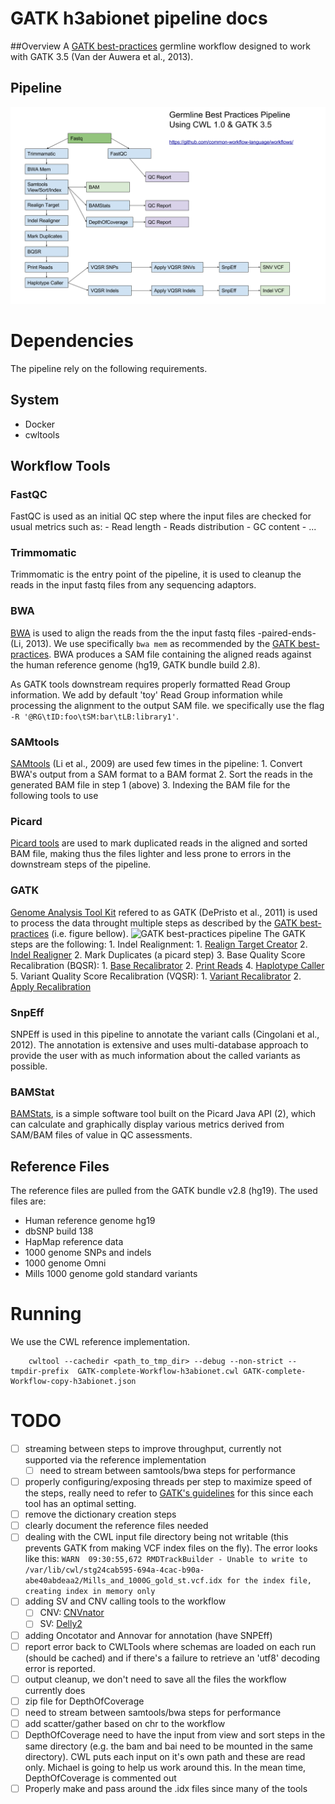 # GATK h3abionet pipeline docs

##Overview
A [GATK best-practices](https://software.broadinstitute.org/gatk/best-practices/bp_3step.php?case=GermShortWGS) germline workflow designed to work with GATK 3.5  (Van der Auwera et al., 2013).

## Pipeline

![pipeline](gatk_germline.png)

# Dependencies
The pipeline rely on the following requirements.

## System

* Docker
* cwltools

## Workflow Tools
### FastQC
FastQC is used as an initial QC step where the input files are checked for usual metrics such as:
	- Read length
	- Reads distribution
	- GC content
	- ...

### Trimmomatic
Trimmomatic is the entry point of the pipeline, it is used to cleanup the reads in the input fastq files from any sequencing adaptors.

### BWA
[BWA](http://bio-bwa.sourceforge.net) is used to align the reads from the the input fastq files -paired-ends- (Li, 2013). We use specifically `bwa mem` as recommended by the [GATK best-practices](https://software.broadinstitute.org/gatk/best-practices/bp_3step.php?case=GermShortWGS). BWA produces a SAM file containing the aligned reads against the human reference genome (hg19, GATK bundle build 2.8).

As GATK tools downstream requires properly formatted Read Group information. We add by default 'toy' Read Group information while processing the alignment to the output SAM file. we specifically use the flag `-R '@RG\tID:foo\tSM:bar\tLB:library1'`.

### SAMtools
[SAMtools](http://www.htslib.org) (Li et al., 2009) are used few times in the pipeline:
	1. Convert BWA's output from a SAM format to a BAM format
	2. Sort the reads in the generated BAM file in step 1 (above)
	3. Indexing the BAM file for the following tools to use

### Picard
[Picard tools](https://broadinstitute.github.io/picard/) are used to mark duplicated reads in the aligned and sorted BAM file, making thus the files lighter and less prone to errors in the downstream steps of the pipeline.

### GATK
[Genome Analysis Tool Kit](https://software.broadinstitute.org/gatk) refered to as GATK (DePristo et al., 2011) is used to process the data throught multiple steps as described by the [GATK best-practices](https://software.broadinstitute.org/gatk/best-practices/bp_3step.php?case=GermShortWGS) (i.e. figure bellow).
![GATK best-practices pipeline](https://software.broadinstitute.org/gatk/img/BP_workflow_3.6.png)
The GATK steps are the following:
	1. Indel Realignment:
		1. [Realign Target Creator](https://software.broadinstitute.org/gatk/documentation/tooldocs/org_broadinstitute_gatk_tools_walkers_indels_RealignerTargetCreator.php)
		2. [Indel Realigner](https://software.broadinstitute.org/gatk/documentation/tooldocs/org_broadinstitute_gatk_tools_walkers_indels_IndelRealigner.php)
	2. Mark Duplicates (a picard step)
	3. Base Quality Score Recalibration (BQSR):
		1. [Base Recalibrator](https://software.broadinstitute.org/gatk/documentation/tooldocs/org_broadinstitute_gatk_tools_walkers_bqsr_BaseRecalibrator.php)
		2. [Print Reads](https://software.broadinstitute.org/gatk/documentation/tooldocs/org_broadinstitute_gatk_tools_walkers_readutils_PrintReads.php)
	4. [Haplotype Caller](https://software.broadinstitute.org/gatk/documentation/tooldocs/)
	5. Variant Quality Score Recalibration (VQSR):
		1. [Variant Recalibrator](https://software.broadinstitute.org/gatk/documentation/tooldocs/org_broadinstitute_gatk_tools_walkers_variantrecalibration_VariantRecalibrator.php)
		2. [Apply Recalibration](https://software.broadinstitute.org/gatk/documentation/tooldocs/org_broadinstitute_gatk_tools_walkers_variantrecalibration_ApplyRecalibration.php)

### SnpEff
SNPEff is used in this pipeline to annotate the variant calls (Cingolani et al., 2012). The annotation is extensive and uses multi-database approach to provide the user with as much information about the called variants as possible.

### BAMStat
[BAMStats](http://bamstats.sourceforge.net), is a simple software tool built on the Picard Java API (2), which can calculate and graphically display various metrics derived from SAM/BAM files of value in QC assessments.

## Reference Files
The reference files are pulled from the GATK bundle v2.8 (hg19). The used files are:
  - Human reference genome hg19
  - dbSNP build 138
  - HapMap reference data
  - 1000 genome SNPs and indels
  - 1000 genome Omni
  - Mills 1000 genome gold standard variants

# Running
We use the CWL reference implementation.
```
    cwltool --cachedir <path_to_tmp_dir> --debug --non-strict --tmpdir-prefix  GATK-complete-Workflow-h3abionet.cwl GATK-complete-Workflow-copy-h3abionet.json
```

# TODO

- [ ] streaming between steps to improve throughput, currently not supported via the reference implementation
   - [ ] need to stream between samtools/bwa steps for performance
- [ ] properly configuring/exposing threads per step to maximize speed of the steps, really need to refer to [GATK's guidelines](http://gatkforums.broadinstitute.org/gatk/discussion/1975/how-can-i-use-parallelism-to-make-gatk-tools-run-faster) for this since each tool has an optimal setting.
- [ ] remove the dictionary creation steps
- [ ] clearly document the reference files needed
- [ ] dealing with the CWL input file directory being not writable (this prevents GATK from making VCF index files on the fly). The error looks like this: `WARN  09:30:55,672 RMDTrackBuilder - Unable to write to /var/lib/cwl/stg24cab595-694a-4cac-b90a-abe40abdeaa2/Mills_and_1000G_gold_st.vcf.idx for the index file, creating index in memory only`
- [ ] adding SV and CNV calling tools to the workflow
 	 - [ ] CNV: [CNVnator](http://sv.gersteinlab.org/)
 	 - [ ] SV: [Delly2](https://github.com/tobiasrausch/delly)
- [ ] adding Oncotator and Annovar for annotation (have SNPEff)
- [ ] report error back to CWLTools where schemas are loaded on each run (should be cached) and if there's a failure to retrieve an 'utf8' decoding error is reported.
- [ ] output cleanup, we don't need to save all the files the workflow currently does
- [ ] zip file for DepthOfCoverage
- [ ] need to stream between samtools/bwa steps for performance
- [ ] add scatter/gather based on chr to the workflow
- [ ] DepthOfCoverage need to have the input from view and sort steps in the same directory (e.g. the bam and bai need to be mounted in the same directory). CWL puts each input on it's own path and these are read only.  Michael is going to help us work around this.  In the mean time, DepthOfCoverage is commented out
- [ ] Properly make and pass around the .idx files since many of the tools
